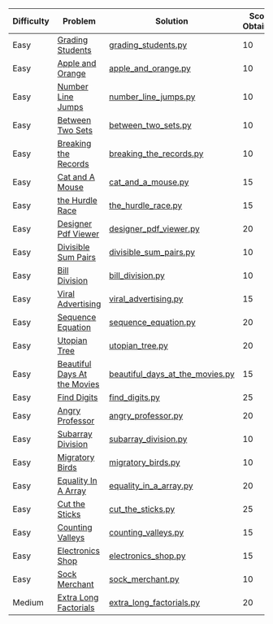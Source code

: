 | Difficulty | Problem                                                                                                    | Solution                                                                                                           | Score Obtained | Max Score |
| ---------- | ---------------------------------------------------------------------------------------------------------- | ------------------------------------------------------------------------------------------------------------------ | -------------- | --------- |
| Easy       | [Grading Students](https://www.hackerrank.com/challenges/grading-students/problem)                         | [grading_students.py](/problem_solving/algorithms/implementation/easy/grading_students.py)                         | 10             | 10        |
| Easy       | [Apple and Orange](https://www.hackerrank.com/challenges/apple-and-orange/problem)                         | [apple_and_orange.py](/problem_solving/algorithms/implementation/easy/apple_and_orange.py)                         | 10             | 10        |
| Easy       | [Number Line Jumps](https://www.hackerrank.com/challenges/number-line-jumps/problem)                       | [number_line_jumps.py](/problem_solving/algorithms/implementation/easy/number_line_jumps.py)                       | 10             | 10        |
| Easy       | [Between Two Sets](https://www.hackerrank.com/challenges/between-two-sets/problem)                         | [between_two_sets.py](/problem_solving/algorithms/implementation/easy/between_two_sets.py)                         | 10             | 10        |
| Easy       | [Breaking the Records](https://www.hackerrank.com/challenges/breaking-the-records/problem)                 | [breaking_the_records.py](/problem_solving/algorithms/implementation/easy/breaking_the_records.py)                 | 10             | 10        |
| Easy       | [Cat and A Mouse](https://www.hackerrank.com/challenges/cat-and-a-mouse/problem)                           | [cat_and_a_mouse.py](/problem_solving/algorithms/implementation/easy/cat_and_a_mouse.py)                           | 15             | 15        |
| Easy       | [the Hurdle Race](https://www.hackerrank.com/challenges/the-hurdle-race/problem)                           | [the_hurdle_race.py](/problem_solving/algorithms/implementation/easy/the_hurdle_race.py)                           | 15             | 15        |
| Easy       | [Designer Pdf Viewer](https://www.hackerrank.com/challenges/designer-pdf-viewer/problem)                   | [designer_pdf_viewer.py](/problem_solving/algorithms/implementation/easy/designer_pdf_viewer.py)                   | 20             | 20        |
| Easy       | [Divisible Sum Pairs](https://www.hackerrank.com/challenges/divisible-sum-pairs/problem)                   | [divisible_sum_pairs.py](/problem_solving/algorithms/implementation/easy/divisible_sum_pairs.py)                   | 10             | 10        |
| Easy       | [Bill Division](https://www.hackerrank.com/challenges/bill-division/problem)                               | [bill_division.py](/problem_solving/algorithms/implementation/easy/bill_division.py)                               | 10             | 10        |
| Easy       | [Viral Advertising](https://www.hackerrank.com/challenges/viral-advertising/problem)                       | [viral_advertising.py](/problem_solving/algorithms/implementation/easy/viral_advertising.py)                       | 15             | 15        |
| Easy       | [Sequence Equation](https://www.hackerrank.com/challenges/sequence-equation/problem)                       | [sequence_equation.py](/problem_solving/algorithms/implementation/easy/sequence_equation.py)                       | 20             | 20        |
| Easy       | [Utopian Tree](https://www.hackerrank.com/challenges/utopian-tree/problem)                                 | [utopian_tree.py](/problem_solving/algorithms/implementation/easy/utopian_tree.py)                                 | 20             | 20        |
| Easy       | [Beautiful Days At the Movies](https://www.hackerrank.com/challenges/beautiful-days-at-the-movies/problem) | [beautiful_days_at_the_movies.py](/problem_solving/algorithms/implementation/easy/beautiful_days_at_the_movies.py) | 15             | 15        |
| Easy       | [Find Digits](https://www.hackerrank.com/challenges/find-digits/problem)                                   | [find_digits.py](/problem_solving/algorithms/implementation/easy/find_digits.py)                                   | 25             | 25        |
| Easy       | [Angry Professor](https://www.hackerrank.com/challenges/angry-professor/problem)                           | [angry_professor.py](/problem_solving/algorithms/implementation/easy/angry_professor.py)                           | 20             | 20        |
| Easy       | [Subarray Division](https://www.hackerrank.com/challenges/subarray-division/problem)                       | [subarray_division.py](/problem_solving/algorithms/implementation/easy/subarray_division.py)                       | 10             | 10        |
| Easy       | [Migratory Birds](https://www.hackerrank.com/challenges/migratory-birds/problem)                           | [migratory_birds.py](/problem_solving/algorithms/implementation/easy/migratory_birds.py)                           | 10             | 10        |
| Easy       | [Equality In A Array](https://www.hackerrank.com/challenges/equality-in-a-array/problem)                   | [equality_in_a_array.py](/problem_solving/algorithms/implementation/easy/equality_in_a_array.py)                   | 20             | 20        |
| Easy       | [Cut the Sticks](https://www.hackerrank.com/challenges/cut-the-sticks/problem)                             | [cut_the_sticks.py](/problem_solving/algorithms/implementation/easy/cut_the_sticks.py)                             | 25             | 25        |
| Easy       | [Counting Valleys](https://www.hackerrank.com/challenges/counting-valleys/problem)                         | [counting_valleys.py](/problem_solving/algorithms/implementation/easy/counting_valleys.py)                         | 15             | 15        |
| Easy       | [Electronics Shop](https://www.hackerrank.com/challenges/electronics-shop/problem)                         | [electronics_shop.py](/problem_solving/algorithms/implementation/easy/electronics_shop.py)                         | 15             | 15        |
| Easy       | [Sock Merchant](https://www.hackerrank.com/challenges/sock-merchant/problem)                               | [sock_merchant.py](/problem_solving/algorithms/implementation/easy/sock_merchant.py)                               | 10             | 10        |
| Medium     | [Extra Long Factorials](https://www.hackerrank.com/challenges/extra-long-factorials/problem)               | [extra_long_factorials.py](/problem_solving/algorithms/implementation/medium/extra_long_factorials.py)             | 20             | 20        |